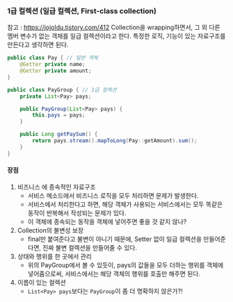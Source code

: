 ### 1급 컬렉션 (일급 컬렉션, First-class collection)
참고 : https://jojoldu.tistory.com/412
Collection을 wrapping하면서, 그 외 다른 멤버 변수가 없는 객체를 일급 컬렉션이라고 한다.
특정한 로직, 기능이 있는 자료구조를 만든다고 생각하면 된다.
```java
public class Pay { // 일반 객체
	@Getter private name;
	@Getter private amount;
}

public class PayGroup { // 1급 컬렉션
	private List<Pay> pays;

	public PayGroup(List<Pay> pays) {
		this.pays = pays;
	}

	public Long getPaySum() {
		return pays.stream().mapToLong(Pay::getAmount).sum();
	}
}
```
#### 장점
1. 비즈니스 에 종속적인 자료구조
	- 서비스 메소드에서 비즈니스 로직을 모두 처리하면 문제가 발생한다.
	- 서비스에서 처리한다고 하면, 해당 객체가 사용되는 서비스에서는 모두 똑같은 동작이 반복해서 작성되는 문제가 있다.
	- 이 객체에 종속되는 동작을 객체에 넣어주면 좋을 것 같지 않나?
2.  Collection의 불변성 보장
	-  final만 붙여준다고 불변이 아니기 때문에, Setter 없이 일급 컬렉션을 만들어준다면, 진짜 불변 컬렉션을 만들어줄 수 있다.
3. 상태와 행위를 한 곳에서 관리
	- 위의 PayGroup에서 볼 수 있듯이, pays의 값들을 모두 더하는 행위를 객체에 넣어줌으로써, 서비스에서는 해당 객체의 행위를 호출만 해주면 된다.
4. 이름이 있는 컬렉션
	- `List<Pay> pays`보다는 `PayGroup`이 좀 더 명확하지 않은가?!